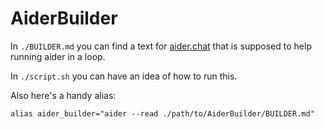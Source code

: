 # AiderBuilder

In `./BUILDER.md` you can find a text for [aider.chat](https://github.com/Aider-AI/aider) that is supposed to help running aider in a loop.

In `./script.sh` you can have an idea of how to run this.

Also here's a handy alias:

```shell
alias aider_builder="aider --read ./path/to/AiderBuilder/BUILDER.md"
```
